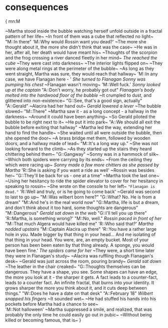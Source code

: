# consequences
{
mn:M

~Martha stood inside the bubble watching herself unfold outside in a fractal pattern of her life~
~In front of them was a cube that reflected no light~
"M::In there"
'M::Why would Rossin want you dead?'
~The more she thought about it, the more she didn't think that was the case~
~He was in her, after all, her death would have meant his~
~Thoughts of the scorpion and the frog crossing a river danced fleetly in her mind~
*The reached the cube*
~They were cast into darkness~
~The interior lights flipped on~
~They were along metal rings at the perimeter of the bubble~
~As long as they went straight, Martha was sure, they would reach that hallway~
'M::In any case, we have Flanagan here - '
*She turned to Flanagan*
*Sonny was pumping his chest*
~Flanagan wasn't moving~
'M::Well fuck.'
*Sonny looked up at the captain*
"A::Don't worry, he probably got out"
*Flanagan's body melted into the hardwood floor of the bubble*
~It crumpled to dust, and glittered into non-existence~
"G::See, that's a good sign, actually"
"A::Gerald"
~Alacira had her hand out~
*Gerald lowered a lever*
~The bubble slowed~
"M::There"
~Martha saw it - as a long concept - a hallway in the darkness~
~Around it could have been anything~
~So Gerald piloted the bubble to be right next to it~
~He put it into park~
"A::We should all exit the bubble before exiting that hallway"
~Martha led the way, extending her hand to find the handle~
~She waited until all were outside the bubble, then she opened the door~
~A brass bridge met them, followed by wooden doors, and a hallway made of lead~
"M::It's a long way up."
~She was not looking forward to the climb~
~As they started up the stairs they heard chittering behind them~
"G::Gangway"
~Sonny was in a hammock of silk~
~Which both spiders were carrying by its ends~
~From the ceiling they which were racing up~
*Sonny made a few more chitters as she passed by Martha*
'R::She is asking if you want a ride as well'
~Rossin was besides her~
"G::They'll be back for us - one at a time"
~Martha took the last one~
~Using her hesitancy to ride the spider elevator to cover for her hesitancy in speaking to rossin~
~She wrote on the console to her left~
`"Flanagan is dead."`
'R::Well and truly, or is he going to come back'
~Gerald was second to last to go up~
"M::Was wilbert born here?"
"G::What? 
No. 
He is from a dream"
"M::And he's in the real world now"
"G::Martha, life is but a dream, and don't think about it too hard, some thoughts are dangerous"
"M::Dangerous"
*Gerald sat down in the web*
"G::I'll tell you up there"
'R::Martha, is something wrong?'
"M::No, well."
*Rossin paced in front of her*
"M::That much Algera would have killed me"
'R::Who said that?'
*Martha nodded upstairs*
"M::Captain Alacira up there"
'R::You have a rather large hole in you.
Made bigger by that thing in your head... 
And me isolating of that thing in your head.
You were, are, an empty bucket.
Most of your person has been been eaten by that thing already.
A sponge, you would have been fine.'
*The spiders came for her*
~They were, a short time later they were in Flanagan's study~ 
~Alacira was ruffling though Flanagan's desk~
~Gerald was just across the room, pouring brandy~
*Gerald sat down*
~The leather in the chair creaked~
"G::Thoughts themselves can be dangerous.
They have a shape, you see.
Some shapes can have an edge, the more you look at it - the sharper it gets.
A fact leads to a counter-fact, leads to a counter fact.
An infinite fractal, that burns into your identity.
It grows sharper the more you think about it, and it cuts deep between things."
"W::Does he have a date on that desk"
"A::February 18"
*Wilbert snapped his fingers*
~It sounded wet~
~He had stuffed his hands into his pockets before Martha had a chance to see~  
'M::Not halloween'
~Martha suppressed a smile, and realized, that was probably the only time he could easily go out in pubic~
~Without being killed or becoming famous, that is~
}
